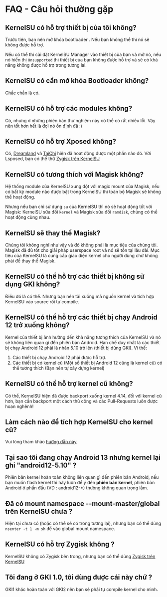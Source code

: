 # FAQ - Câu hỏi thường gặp

## KernelSU có hỗ trợ thiết bị của tôi không?

Trước tiên, bạn nên mở khóa bootloader . Nếu bạn không thể thì nó sẽ không được hỗ trợ.

Nếu có thể thì cài đặt KernelSU Manager vào thiết bị của bạn và mở nó, nếu nó hiển thị `Unsupported` thì thiết bị của bạn không được hỗ trợ và sẽ có khả năng không được hỗ trợ trong tương lai.

## KernelSU có cần mở khóa Bootloader không?

Chắc chắn là có.

## KernelSU có hỗ trợ các modules không?

Có, nhưng ở những phiên bản thử nghiệm này có thể có rất nhiều lỗi. Vậy nên tốt hơn hết là đợi nó ổn định đã :)

## KernelSU có hỗ trợ Xposed không?

Có, [Dreamland](https://github.com/canyie/Dreamland) và [TaiChi](https://taichi.cool) hiện đã hoạt động được một phần nào đó. Với Lsposed, bạn có thể thử [Zygisk trên KernelSU](https://github.com/Dr-TSNG/ZygiskOnKernelSU) 

## KernelSU có tương thích với Magisk không?

Hệ thống module của KernelSU xung đột với magic mount của Magisk, nếu có bất kỳ module nào được bật trong KernelSU thì toàn bộ Magisk sẽ không thể hoạt động.

Nhưng nếu bạn chỉ sử dụng `su` của KernelSU thì nó sẽ hoạt động tốt với Magisk: KernelSU sửa đổi `kernel` và Magisk sửa đổi `ramdisk`, chúng có thể hoạt động cùng nhau.

## KernelSU sẽ thay thế Magisk?

Chúng tôi không nghĩ như vậy và đó không phải là mục tiêu của chúng tôi. Magisk đã đủ tốt cho giải pháp userspace root và nó sẽ tồn tại lâu dài. Mục tiêu của KernelSU là cung cấp giao diện kernel cho người dùng chứ không phải để thay thế Magisk.

## KernelSU có thể hỗ trợ các thiết bị không sử dụng GKI không?

Điều đó là có thể. Nhưng bạn nên tải xuống mã nguồn kernel và tích hợp KernelSU vào source rồi tự compile.

## KernelSU có thể hỗ trợ các thiết bị chạy Android 12 trở xuống không?

Kernel của thiết bị ảnh hưởng đến khả năng tương thích của KernelSU và nó sẽ không liên quan gì đến phiên bản Android. Hạn chế duy nhất là các thiết bị chạy Android 12 phải là nhân 5.10 trở lên (thiết bị dùng GKI). Vì thế:

1. Các thiết bị chạy Android 12 phải được hỗ trợ.
2. Các thiết bị có kernel cũ (Một số thiết bị Android 12 cũng là kernel cũ) có thể tương thích (Bạn nên tự xây dựng kernel)

## KernelSU có thể hỗ trợ kernel cũ không?

Có thể, KernelSU hiện đã được backport xuống kernel 4.14, đối với kernel cũ hơn, bạn cần backport một cách thủ công và các Pull-Requests luôn được hoan nghênh!

## Làm cách nào để tích hợp KernelSU cho kernel cũ?

Vui lòng tham khảo [hướng dẫn này](how-to-integrate-for-non-gki)

## Tại sao tôi đang chạy Android 13 nhưng kernel lại ghi "android12-5.10" ?

Phiên bản kernel hoàn toàn không liên quan gì đến phiên bản Android, nếu bạn muốn flash kernel thì hãy luôn để ý đến **phiên bản kernel**, phiên bản Android ở phần đầu (VD : android12-\*) thường không quan trọng lắm.

## Đã có mount namespace --mount-master/global trên KernelSU chưa ?

Hiện tại chưa có (hoặc có thể sẽ có trong tương lại), nhưng bạn có thể dùng `nsenter -t 1 -m sh` để vào global mount namespace.

## KernelSU có hỗ trợ Zygisk không ?

KernelSU không có Zygisk bên trong, nhưng bạn có thể dùng [Zygisk trên KernelSU](https://github.com/Dr-TSNG/ZygiskOnKernelSU)

## Tôi đang ở GKI 1.0, tôi dùng được cái này chứ ?

GKI1 khác hoàn toàn với GKI2 nên bạn sẽ phải tự compile kernel cho mình.
